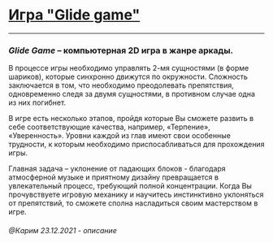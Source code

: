 # [Игра "Glide game"](#Top)
___
### ***Glide Game*** – компьютерная 2D игра в жанре аркады. 
В процессе игры необходимо управлять 2-мя сущностями (в форме шариков), 
которые синхронно движутся по окружности. 
Сложность заключается в том, что необходимо преодолевать препятствия, 
одновременно следя за двумя сущностями, в противном случае одна из них погибнет. 

В игре есть несколько этапов, пройдя которые Вы сможете развить в себе соответствующие качества,
например, «Терпение», «Уверенность».
Уровни каждой из глав имеют свои особенные трудности, к которым необходимо приспосабливаться для прохождения игры.

Главная задача – уклонение от падающих блоков - благодаря атмосферной музыке
и приятному дизайну превращается в увлекательный процесс,
требующий полной концентрации. 
Когда Вы прочувствуете игровую механику и научитесь инстинктивно уклоняться от препятствий, 
то сможете сполна насладиться своим мастерством в игре. 

###### @Карим 23.12.2021 - описание

